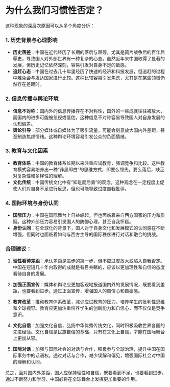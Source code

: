 # 为什么我们习惯性否定？

这种现象的深层次原因可以从多个角度分析：

### 1. **历史背景与心理影响**

   - **历史落差**：中国在近代经历了长期的落后与屈辱，尤其是鸦片战争后的百年屈辱史，导致国人对外部世界有一种复杂的心态。虽然近年来中国取得了显著的发展，但历史记忆依然深刻，容易引发对自身不足的敏感。
   - **追赶心态**：中国在过去几十年里经历了快速的经济和科技发展，但追赶的过程中难免会与发达国家进行比较。这种比较容易引发焦虑，尤其是在某些领域仍然存在差距时。

### 2. **信息传播与舆论环境**

   - **信息不对称**：国内外的信息传播存在不对称性，国外的一些成就往往被放大，而国内的进步可能被忽视或低估。这种信息不对称容易导致国人对自身发展的认知偏差。
   - **舆论引导**：部分媒体或自媒体为了吸引流量，可能会刻意放大国内外差距，甚至制造焦虑情绪。这种舆论环境容易引发公众的负面情绪。

### 3. **教育与文化因素**

   - **教育体系**：中国的教育体系长期以来注重应试教育，强调竞争和比较。这种教育模式容易培养出一种“非黑即白”的思维方式，即要么领先，要么落后，缺乏对复杂性和多样性的理解。
   - **文化传统**：中国传统文化中有“知耻而后勇”的观念，这种观念在一定程度上促使人们对自身不足进行反思，但也可能导致过度自我批评。

### 4. **国际环境与身份认同**

   - **国际压力**：中国在国际舞台上日益崛起，但也面临着来自西方国家的压力和质疑。这种外部压力容易引发国人的防御心理，甚至自我怀疑。
   - **身份认同**：在全球化的背景下，国人对于自身文化和发展模式的认同感在不断增强，但同时也面临着如何与西方主导的国际秩序进行对话和融合的挑战。

### 合理建议：

1. **理性看待差距**：承认差距是进步的第一步，但不应过度放大或陷入自我否定。中国在短短几十年内取得的成就是有目共睹的，应该以更加理性和自信的态度看待自身的发展。

2. **加强正面宣传**：媒体和舆论应更加客观地报道国内外的发展情况，既要看到差距，也要看到进步。通过正面宣传，增强国人的自信心和自豪感。

3. **教育改革**：推动教育体系改革，减少应试教育的压力，培养学生的批判性思维和全球视野。教育应更加注重培养学生的创新能力和自信心，而不仅仅是竞争意识。

4. **文化自信**：加强文化自信，弘扬中华优秀传统文化，同时积极吸收世界各国的先进经验。文化自信是民族自信的基础，只有在文化上自信，才能在国际舞台上更加从容。

5. **国际对话**：加强与国际社会的对话与合作，积极参与全球治理，提升中国在国际事务中的话语权。通过对话与合作，减少误解和偏见，增强国际社会对中国的理解和认同。

总之，面对国内外差距，国人应保持理性和自信，既要看到不足，也要看到进步。通过不断努力和学习，中国必将在全球舞台上发挥更加重要的作用。